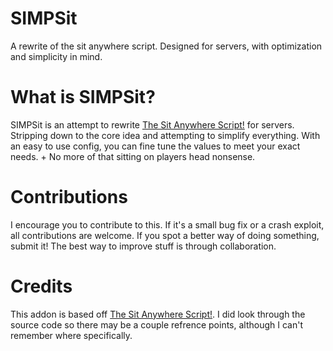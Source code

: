 # SIMPSit
A rewrite of the sit anywhere script. Designed for servers, with optimization and simplicity in mind.

# What is SIMPSit?
SIMPSit is an attempt to rewrite [The Sit Anywhere Script!](https://steamcommunity.com/sharedfiles/filedetails/?id=108176967) for servers. Stripping down to the core idea and attempting to simplify everything. With an easy to use config, you can fine tune the values to meet your exact needs. + No more of that sitting on players head nonsense.

# Contributions
I encourage you to contribute to this. If it's a small bug fix or a crash exploit, all contributions are welcome. If you spot a better way of doing something, submit it! The best way to improve stuff is through collaboration.

# Credits
This addon is based off [The Sit Anywhere Script!](https://steamcommunity.com/sharedfiles/filedetails/?id=108176967). I did look through the source code so there may be a couple refrence points, although I can't remember where specifically.
